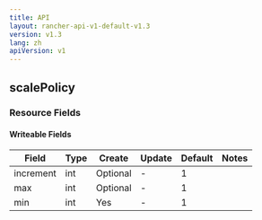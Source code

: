 ```yaml
---
title: API
layout: rancher-api-v1-default-v1.3
version: v1.3
lang: zh
apiVersion: v1
---
```


## scalePolicy



### Resource Fields

#### Writeable Fields

Field | Type | Create | Update | Default | Notes
---|---|---|---|---|---
increment | int | Optional | - | 1 | 
max | int | Optional | - | 1 | 
min | int | Yes | - | 1 | 



<br>
